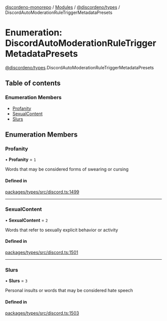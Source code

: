 [discordeno-monorepo](../README.md) / [Modules](../modules.md) / [@discordeno/types](../modules/discordeno_types.md) / DiscordAutoModerationRuleTriggerMetadataPresets

# Enumeration: DiscordAutoModerationRuleTriggerMetadataPresets

[@discordeno/types](../modules/discordeno_types.md).DiscordAutoModerationRuleTriggerMetadataPresets

## Table of contents

### Enumeration Members

- [Profanity](discordeno_types.DiscordAutoModerationRuleTriggerMetadataPresets.md#profanity)
- [SexualContent](discordeno_types.DiscordAutoModerationRuleTriggerMetadataPresets.md#sexualcontent)
- [Slurs](discordeno_types.DiscordAutoModerationRuleTriggerMetadataPresets.md#slurs)

## Enumeration Members

### Profanity

• **Profanity** = `1`

Words that may be considered forms of swearing or cursing

#### Defined in

[packages/types/src/discord.ts:1499](https://github.com/deepsarda/discordeno/blob/c6dc30bb/packages/types/src/discord.ts#L1499)

---

### SexualContent

• **SexualContent** = `2`

Words that refer to sexually explicit behavior or activity

#### Defined in

[packages/types/src/discord.ts:1501](https://github.com/deepsarda/discordeno/blob/c6dc30bb/packages/types/src/discord.ts#L1501)

---

### Slurs

• **Slurs** = `3`

Personal insults or words that may be considered hate speech

#### Defined in

[packages/types/src/discord.ts:1503](https://github.com/deepsarda/discordeno/blob/c6dc30bb/packages/types/src/discord.ts#L1503)
